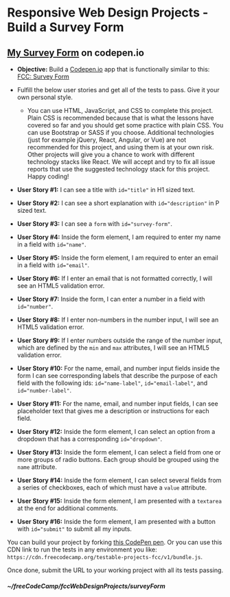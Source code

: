 # Responsive Web Design Projects - Build a Survey Form

## <a href="https://codepen.io/sroma/full/gNXVaJ" target="_blank">My Survey Form</a> on codepen.io  
  
* **Objective:** Build a <a href="https://codepen.io" target="_blank">Codepen.io</a> app that is functionally similar to this: <a href="https://codepen.io/freeCodeCamp/full/VPaoNP" target="_blank">FCC: Survey Form</a>  
* Fulfill the below user stories and get all of the tests to pass. Give it your own personal style.  
  * You can use HTML, JavaScript, and CSS to complete this project. Plain CSS is recommended because that is what the lessons have covered so far and you should get some practice with plain CSS. You can use Bootstrap or SASS if you choose. Additional technologies (just for example jQuery, React, Angular, or Vue) are not recommended for this project, and using them is at your own risk. Other projects will give you a chance to work with different technology stacks like React. We will accept and try to fix all issue reports that use the suggested technology stack for this project. Happy coding!  


* **User Story #1:** I can see a title with `id="title"` in H1 sized text.  
* **User Story #2:** I can see a short explanation with `id="description"` in P sized text.  
* **User Story #3:** I can see a `form` with `id="survey-form"`.  
* **User Story #4:** Inside the form element, I am required to enter my name in a field with `id="name"`.  
* **User Story #5:** Inside the form element, I am required to enter an email in a field with `id="email"`.  
* **User Story #6:** If I enter an email that is not formatted correctly, I will see an HTML5 validation error.  
* **User Story #7:** Inside the form, I can enter a number in a field with `id="number"`.  
* **User Story #8:** If I enter non-numbers in the number input, I will see an HTML5 validation error.  
* **User Story #9:** If I enter numbers outside the range of the number input, which are defined by the `min` and `max` attributes, I will see an HTML5 validation error.  
* **User Story #10:** For the name, email, and number input fields inside the form I can see corresponding labels that describe the purpose of each field with the following ids: `id="name-label"`, `id="email-label"`, and `id="number-label"`.  
* **User Story #11:** For the name, email, and number input fields, I can see placeholder text that gives me a description or instructions for each field.  
* **User Story #12:** Inside the form element, I can select an option from a dropdown that has a corresponding `id="dropdown"`.  
* **User Story #13:** Inside the form element, I can select a field from one or more groups of radio buttons. Each group should be grouped using the `name` attribute.  
* **User Story #14:** Inside the form element, I can select several fields from a series of checkboxes, each of which must have a `value` attribute.  
* **User Story #15:** Inside the form element, I am presented with a `textarea` at the end for additional comments.  
* **User Story #16:** Inside the form element, I am presented with a button with `id="submit"` to submit all my inputs.   

You can build your project by forking <a href="https://codepen.io/freeCodeCamp/pen/MJjpwO" target="_blank">this CodePen pen</a>. Or you can use this CDN link to run the tests in any environment you like: `https://cdn.freecodecamp.org/testable-projects-fcc/v1/bundle.js`.  

Once done, submit the URL to your working project with all its tests passing.  

##### ~/freeCodeCamp/fccWebDesignProjects/surveyForm  
